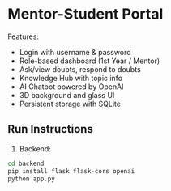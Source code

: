 # Mentor-Student Portal

Features:
- Login with username & password
- Role-based dashboard (1st Year / Mentor)
- Ask/view doubts, respond to doubts
- Knowledge Hub with topic info
- AI Chatbot powered by OpenAI
- 3D background and glass UI
- Persistent storage with SQLite

## Run Instructions

1. Backend:
```bash
cd backend
pip install flask flask-cors openai
python app.py
